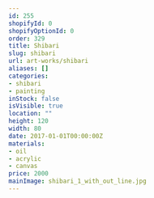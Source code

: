 ```yaml
---
id: 255
shopifyId: 0
shopifyOptionId: 0
order: 329
title: Shibari
slug: shibari
url: art-works/shibari
aliases: []
categories:
- shibari
- painting
inStock: false
isVisible: true
location: ""
height: 120
width: 80
date: 2017-01-01T00:00:00Z
materials:
- oil
- acrylic
- canvas
price: 2000
mainImage: shibari_1_with_out_line.jpg
---
```

